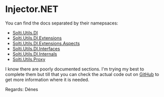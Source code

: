 # Injector.NET

You can find the docs separated by their namepsaces:
- [Solti.Utils.DI](https://sholtee.github.io/injector/doc/Solti.Utils.DI.html )
- [Solti.Utils.DI.Extensions](https://sholtee.github.io/injector/doc/Solti.Utils.DI.Extensions.html )
- [Solti.Utils.DI.Extensions.Aspects](https://sholtee.github.io/injector/doc/Solti.Utils.DI.Extensions.Aspects.html )
- [Solti.Utils.DI.Interfaces](https://sholtee.github.io/injector/doc/Solti.Utils.DI.Interfaces.html )
- [Solti.Utils.DI.Internals](https://sholtee.github.io/injector/doc/Solti.Utils.DI.Internals.html )
- [Solti.Utils.Proxy](https://sholtee.github.io/injector/doc/Solti.Utils.Proxy.html )

I know there are poorly documented sections. I'm trying my best to complete them but till that you can check the actual code out on [GitHub](https://github.com/Sholtee/injector ) to get more information where it is needed.

Regards: Dénes